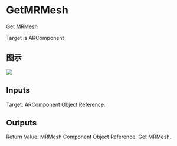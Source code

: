 # GetMRMesh

Get MRMesh

Target is ARComponent

## 图示

![]($-20221218-17582711.png)

## Inputs

Target: ARComponent Object Reference.  

## Outputs

Return Value: MRMesh Component Object Reference. Get MRMesh.

